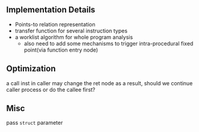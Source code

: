 ## Implementation Details

- Points-to relation representation
- transfer function for several instruction types
- a worklist algorithm for whole program analysis
  - also need to add some mechanisms to trigger intra-procedural fixed point(via function entry node)

## Optimization

a call inst in caller may change the ret node as a result, should we continue caller process or do the callee first?

## Misc

pass `struct` parameter
